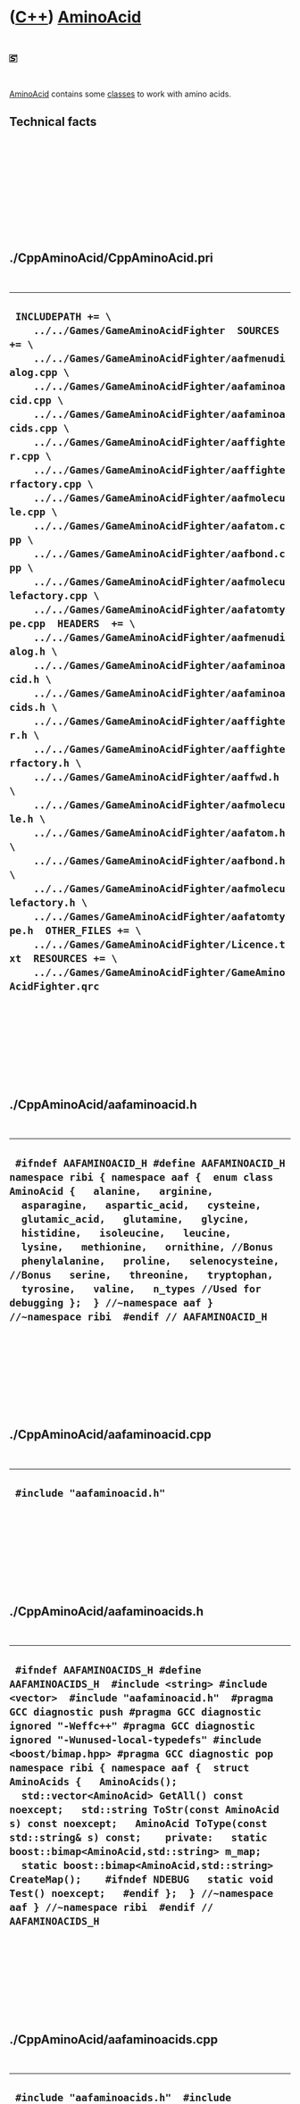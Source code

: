 



 

 

 

 

 

([C++](Cpp.htm)) [AminoAcid](CppAminoAcid.htm)
==============================================

 

![STL](PicStl.png)

 

[AminoAcid](CppAminoAcid.htm) contains some [classes](CppClass.htm) to
work with amino acids.

Technical facts
---------------

 

 

 

 

 

 

./CppAminoAcid/CppAminoAcid.pri
-------------------------------

 

  ------------------------------------------------------------------------------------------------------------------------------------------------------------------------------------------------------------------------------------------------------------------------------------------------------------------------------------------------------------------------------------------------------------------------------------------------------------------------------------------------------------------------------------------------------------------------------------------------------------------------------------------------------------------------------------------------------------------------------------------------------------------------------------------------------------------------------------------------------------------------------------------------------------------------------------------------------------------------------------------------------------------------------------------------------------------------------------------------------------------------------------------------------------------------------------------------------------------------------------------------------------------------------------------------------------------------------------------------------------------------------------------------------------------------------
  ` INCLUDEPATH += \     ../../Games/GameAminoAcidFighter  SOURCES += \     ../../Games/GameAminoAcidFighter/aafmenudialog.cpp \     ../../Games/GameAminoAcidFighter/aafaminoacid.cpp \     ../../Games/GameAminoAcidFighter/aafaminoacids.cpp \     ../../Games/GameAminoAcidFighter/aaffighter.cpp \     ../../Games/GameAminoAcidFighter/aaffighterfactory.cpp \     ../../Games/GameAminoAcidFighter/aafmolecule.cpp \     ../../Games/GameAminoAcidFighter/aafatom.cpp \     ../../Games/GameAminoAcidFighter/aafbond.cpp \     ../../Games/GameAminoAcidFighter/aafmoleculefactory.cpp \     ../../Games/GameAminoAcidFighter/aafatomtype.cpp  HEADERS  += \     ../../Games/GameAminoAcidFighter/aafmenudialog.h \     ../../Games/GameAminoAcidFighter/aafaminoacid.h \     ../../Games/GameAminoAcidFighter/aafaminoacids.h \     ../../Games/GameAminoAcidFighter/aaffighter.h \     ../../Games/GameAminoAcidFighter/aaffighterfactory.h \     ../../Games/GameAminoAcidFighter/aaffwd.h \     ../../Games/GameAminoAcidFighter/aafmolecule.h \     ../../Games/GameAminoAcidFighter/aafatom.h \     ../../Games/GameAminoAcidFighter/aafbond.h \     ../../Games/GameAminoAcidFighter/aafmoleculefactory.h \     ../../Games/GameAminoAcidFighter/aafatomtype.h  OTHER_FILES += \     ../../Games/GameAminoAcidFighter/Licence.txt  RESOURCES += \     ../../Games/GameAminoAcidFighter/GameAminoAcidFighter.qrc`
  ------------------------------------------------------------------------------------------------------------------------------------------------------------------------------------------------------------------------------------------------------------------------------------------------------------------------------------------------------------------------------------------------------------------------------------------------------------------------------------------------------------------------------------------------------------------------------------------------------------------------------------------------------------------------------------------------------------------------------------------------------------------------------------------------------------------------------------------------------------------------------------------------------------------------------------------------------------------------------------------------------------------------------------------------------------------------------------------------------------------------------------------------------------------------------------------------------------------------------------------------------------------------------------------------------------------------------------------------------------------------------------------------------------------------------

 

 

 

 

 

./CppAminoAcid/aafaminoacid.h
-----------------------------

 

  -------------------------------------------------------------------------------------------------------------------------------------------------------------------------------------------------------------------------------------------------------------------------------------------------------------------------------------------------------------------------------------------------------------------------------------------------------------------------------------------------------------------------------
  ` #ifndef AAFAMINOACID_H #define AAFAMINOACID_H  namespace ribi { namespace aaf {  enum class AminoAcid {   alanine,   arginine,   asparagine,   aspartic_acid,   cysteine,   glutamic_acid,   glutamine,   glycine,   histidine,   isoleucine,   leucine,   lysine,   methionine,   ornithine, //Bonus   phenylalanine,   proline,   selenocysteine, //Bonus   serine,   threonine,   tryptophan,   tyrosine,   valine,   n_types //Used for debugging };  } //~namespace aaf } //~namespace ribi  #endif // AAFAMINOACID_H`
  -------------------------------------------------------------------------------------------------------------------------------------------------------------------------------------------------------------------------------------------------------------------------------------------------------------------------------------------------------------------------------------------------------------------------------------------------------------------------------------------------------------------------------

 

 

 

 

 

./CppAminoAcid/aafaminoacid.cpp
-------------------------------

 

  ------------------------------
  ` #include "aafaminoacid.h"`
  ------------------------------

 

 

 

 

 

./CppAminoAcid/aafaminoacids.h
------------------------------

 

  ----------------------------------------------------------------------------------------------------------------------------------------------------------------------------------------------------------------------------------------------------------------------------------------------------------------------------------------------------------------------------------------------------------------------------------------------------------------------------------------------------------------------------------------------------------------------------------------------------------------------------------------------------------------------------------------------------------------------------------------------------------------------------------------------------
  ` #ifndef AAFAMINOACIDS_H #define AAFAMINOACIDS_H  #include <string> #include <vector>  #include "aafaminoacid.h"  #pragma GCC diagnostic push #pragma GCC diagnostic ignored "-Weffc++" #pragma GCC diagnostic ignored "-Wunused-local-typedefs" #include <boost/bimap.hpp> #pragma GCC diagnostic pop  namespace ribi { namespace aaf {  struct AminoAcids {   AminoAcids();   std::vector<AminoAcid> GetAll() const noexcept;   std::string ToStr(const AminoAcid s) const noexcept;   AminoAcid ToType(const std::string& s) const;    private:   static boost::bimap<AminoAcid,std::string> m_map;   static boost::bimap<AminoAcid,std::string> CreateMap();    #ifndef NDEBUG   static void Test() noexcept;   #endif };  } //~namespace aaf } //~namespace ribi  #endif // AAFAMINOACIDS_H`
  ----------------------------------------------------------------------------------------------------------------------------------------------------------------------------------------------------------------------------------------------------------------------------------------------------------------------------------------------------------------------------------------------------------------------------------------------------------------------------------------------------------------------------------------------------------------------------------------------------------------------------------------------------------------------------------------------------------------------------------------------------------------------------------------------------

 

 

 

 

 

./CppAminoAcid/aafaminoacids.cpp
--------------------------------

 

  ------------------------------------------------------------------------------------------------------------------------------------------------------------------------------------------------------------------------------------------------------------------------------------------------------------------------------------------------------------------------------------------------------------------------------------------------------------------------------------------------------------------------------------------------------------------------------------------------------------------------------------------------------------------------------------------------------------------------------------------------------------------------------------------------------------------------------------------------------------------------------------------------------------------------------------------------------------------------------------------------------------------------------------------------------------------------------------------------------------------------------------------------------------------------------------------------------------------------------------------------------------------------------------------------------------------------------------------------------------------------------------------------------------------------------------------------------------------------------------------------------------------------------------------------------------------------------------------------------------------------------------------------------------------------------------------------------------------------------------------------------------------------------------------------------------------------------------------------------------------------------------------------------------------------------------------------------------------------------------------------------------------------------------------------------------------------------------------------------------------------------------------------------------------------------------------------------------------------------------------------------------------------------------------------------------------------------------------------------------------------------------------------------------------------------------------------------------------------------------------------------------------------------------------------------------------------------------------------------------------------------------------------------------------------------------------------------------------------------------------------------------------------------------------------------------------------------------------------------------------------------------------------------------------------------------------------------------------------------------------------------------------------------------------------------------------------------------------------------------------------------------------------------------------------------------------------------------------------------------------------------------------------------------------------------------------------------------------------------------------------------------------------------------------------------------------------------------------------------------------------------------------------------------------------------------------------------------------------------------------------------------------------------------------------------------------------------------------------------------------------------------------------------------------------------------------------------------------------------------------------------------------------------------------------------------------------------------------------------------------------------------------------------------------------------------------------------------------------------------------------------------------------------------------------------------------------------------------------------------------------------------------------------------------------------------------------------------------------------------------------------------------------------------------------------------------------------------------------------------------------------------------------
  ` #include "aafaminoacids.h"  #include <cassert>  #include "testtimer.h" #include "trace.h"  boost::bimap<ribi::aaf::AminoAcid,std::string> ribi::aaf::AminoAcids::m_map;  ribi::aaf::AminoAcids::AminoAcids() {   #ifndef NDEBUG   Test();   #endif }  boost::bimap<ribi::aaf::AminoAcid,std::string> ribi::aaf::AminoAcids::CreateMap() {   boost::bimap<AminoAcid,std::string> m;   m.insert(boost::bimap<AminoAcid,std::string>::value_type(AminoAcid::alanine,"alanine"));   m.insert(boost::bimap<AminoAcid,std::string>::value_type(AminoAcid::arginine,"arginine"));   m.insert(boost::bimap<AminoAcid,std::string>::value_type(AminoAcid::asparagine,"asparagine"));   m.insert(boost::bimap<AminoAcid,std::string>::value_type(AminoAcid::aspartic_acid,"aspartic_acid"));   m.insert(boost::bimap<AminoAcid,std::string>::value_type(AminoAcid::cysteine,"cysteine"));   m.insert(boost::bimap<AminoAcid,std::string>::value_type(AminoAcid::glutamic_acid,"glutamic_acid"));   m.insert(boost::bimap<AminoAcid,std::string>::value_type(AminoAcid::glutamine,"glutamine"));   m.insert(boost::bimap<AminoAcid,std::string>::value_type(AminoAcid::glycine,"glycine"));   m.insert(boost::bimap<AminoAcid,std::string>::value_type(AminoAcid::histidine,"histidine"));   m.insert(boost::bimap<AminoAcid,std::string>::value_type(AminoAcid::isoleucine,"isoleucine"));   m.insert(boost::bimap<AminoAcid,std::string>::value_type(AminoAcid::leucine,"leucine"));   m.insert(boost::bimap<AminoAcid,std::string>::value_type(AminoAcid::lysine,"lysine"));   m.insert(boost::bimap<AminoAcid,std::string>::value_type(AminoAcid::methionine,"methionine"));   m.insert(boost::bimap<AminoAcid,std::string>::value_type(AminoAcid::ornithine,"ornithine"));   m.insert(boost::bimap<AminoAcid,std::string>::value_type(AminoAcid::phenylalanine,"phenylalanine"));   m.insert(boost::bimap<AminoAcid,std::string>::value_type(AminoAcid::proline,"proline"));   m.insert(boost::bimap<AminoAcid,std::string>::value_type(AminoAcid::selenocysteine,"selenocysteine"));   m.insert(boost::bimap<AminoAcid,std::string>::value_type(AminoAcid::serine,"serine"));   m.insert(boost::bimap<AminoAcid,std::string>::value_type(AminoAcid::threonine,"threonine"));   m.insert(boost::bimap<AminoAcid,std::string>::value_type(AminoAcid::tryptophan,"tryptophan"));   m.insert(boost::bimap<AminoAcid,std::string>::value_type(AminoAcid::tyrosine,"tyrosine"));   m.insert(boost::bimap<AminoAcid,std::string>::value_type(AminoAcid::valine,"valine"));   return m; }  std::vector<ribi::aaf::AminoAcid> ribi::aaf::AminoAcids::GetAll() const noexcept {   const std::vector<AminoAcid> v {     AminoAcid::alanine,     AminoAcid::arginine,     AminoAcid::asparagine,     AminoAcid::aspartic_acid,     AminoAcid::cysteine,     AminoAcid::glutamic_acid,     AminoAcid::glutamine,     AminoAcid::glycine,     AminoAcid::histidine,     AminoAcid::isoleucine,     AminoAcid::leucine,     AminoAcid::lysine,     AminoAcid::methionine,     AminoAcid::ornithine,     AminoAcid::phenylalanine,     AminoAcid::proline,     AminoAcid::selenocysteine,     AminoAcid::serine,     AminoAcid::threonine,     AminoAcid::tryptophan,     AminoAcid::tyrosine,     AminoAcid::valine   };   assert(static_cast<int>(v.size()) == static_cast<int>(AminoAcid::n_types));   return v; }  #ifndef NDEBUG void ribi::aaf::AminoAcids::Test() noexcept {   {     static bool is_tested{false};     if (is_tested) return;     is_tested = true;   }   const TestTimer test_timer(__func__,__FILE__,1.0);   const std::vector<AminoAcid> v = AminoAcids().GetAll();   const std::size_t sz = v.size();   for (std::size_t i=0; i!=sz; ++i)   {     assert(i < v.size());     const AminoAcid t = v[i];     const std::string s = AminoAcids().ToStr(t);     assert(!s.empty());     const AminoAcid u = AminoAcids().ToType(s);     assert(u == t);   } } #endif  std::string ribi::aaf::AminoAcids::ToStr(const AminoAcid type) const noexcept {   if (m_map.left.empty()) m_map = CreateMap();   assert(!m_map.left.empty());   assert(m_map.left.count(type));   const std::string s = m_map.left.find(type)->second;   return s; }  ribi::aaf::AminoAcid ribi::aaf::AminoAcids::ToType(const std::string& s) const {   if (m_map.right.empty()) m_map = CreateMap();   assert(!m_map.right.empty());   assert(m_map.right.count(s) == 1);   const AminoAcid t = m_map.right.find(s)->second;   return t; }`
  ------------------------------------------------------------------------------------------------------------------------------------------------------------------------------------------------------------------------------------------------------------------------------------------------------------------------------------------------------------------------------------------------------------------------------------------------------------------------------------------------------------------------------------------------------------------------------------------------------------------------------------------------------------------------------------------------------------------------------------------------------------------------------------------------------------------------------------------------------------------------------------------------------------------------------------------------------------------------------------------------------------------------------------------------------------------------------------------------------------------------------------------------------------------------------------------------------------------------------------------------------------------------------------------------------------------------------------------------------------------------------------------------------------------------------------------------------------------------------------------------------------------------------------------------------------------------------------------------------------------------------------------------------------------------------------------------------------------------------------------------------------------------------------------------------------------------------------------------------------------------------------------------------------------------------------------------------------------------------------------------------------------------------------------------------------------------------------------------------------------------------------------------------------------------------------------------------------------------------------------------------------------------------------------------------------------------------------------------------------------------------------------------------------------------------------------------------------------------------------------------------------------------------------------------------------------------------------------------------------------------------------------------------------------------------------------------------------------------------------------------------------------------------------------------------------------------------------------------------------------------------------------------------------------------------------------------------------------------------------------------------------------------------------------------------------------------------------------------------------------------------------------------------------------------------------------------------------------------------------------------------------------------------------------------------------------------------------------------------------------------------------------------------------------------------------------------------------------------------------------------------------------------------------------------------------------------------------------------------------------------------------------------------------------------------------------------------------------------------------------------------------------------------------------------------------------------------------------------------------------------------------------------------------------------------------------------------------------------------------------------------------------------------------------------------------------------------------------------------------------------------------------------------------------------------------------------------------------------------------------------------------------------------------------------------------------------------------------------------------------------------------------------------------------------------------------------------------------------------------------------------------------------

 

 

 

 

 

./CppAminoAcid/aafatom.h
------------------------

 

  -------------------------------------------------------------------------------------------------------------------------------------------------------------------------------------------------------------------------------------------------------------------------------------------------------------------------------------------------------------------------------------------------------------------------------------------------------------------------------------------------------------------------------------------------------------------------------------------------------------------------------------------------------------------------------------------------------------------------------------------------------------------------------------------------------------------------------------------------------------
  ` #ifndef AAFATOM_H #define AAFATOM_H  #include "polarcoordinat.h"  #pragma GCC diagnostic push #pragma GCC diagnostic ignored "-Weffc++" #pragma GCC diagnostic ignored "-Wunused-local-typedefs" #include <boost/units/systems/si/plane_angle.hpp> #include "aafatomtype.h" #pragma GCC diagnostic pop  namespace ribi { namespace aaf {  struct Atom {   typedef boost::units::quantity<boost::units::si::plane_angle> Angle;   typedef boost::units::quantity<boost::units::si::length> Length;    Atom(     const AtomType type = AtomType::H,     const PolarCoordinat<Angle,Length> coordinat = CreateDefaultCoordinat()   );    private:   PolarCoordinat<Angle,Length> m_coordinat;   AtomType m_type;    static PolarCoordinat<Angle,Length> CreateDefaultCoordinat() noexcept;  };  } //~namespace aaf } //~namespace ribi  #endif // AAFATOM_H`
  -------------------------------------------------------------------------------------------------------------------------------------------------------------------------------------------------------------------------------------------------------------------------------------------------------------------------------------------------------------------------------------------------------------------------------------------------------------------------------------------------------------------------------------------------------------------------------------------------------------------------------------------------------------------------------------------------------------------------------------------------------------------------------------------------------------------------------------------------------------

 

 

 

 

 

./CppAminoAcid/aafatom.cpp
--------------------------

 

  ------------------------------------------------------------------------------------------------------------------------------------------------------------------------------------------------------------------------------------------------------------------------------------------------------------------------------------------------------------------------------------------------------------------------------------------------------------------------------------------------------------------------------------------------------------------------------
  ` #include "aafatom.h"  ribi::aaf::Atom::Atom(   const AtomType type,   const PolarCoordinat<Angle,Length> coordinat ) : m_coordinat(coordinat),     m_type(type) {  }  /* ribi::aaf::Atom::Atom(   const AtomType type,   const Angle angle,   const Length length ) : m_coordinat(angle,length),     m_type(type) {  } */   ribi::PolarCoordinat<ribi::aaf::Atom::Angle,ribi::aaf::Atom::Length> ribi::aaf::Atom::CreateDefaultCoordinat() noexcept {   return PolarCoordinat<Angle,Length>(     0.0 * boost::units::si::radian,     0.0 * boost::units::si::meter   ); }`
  ------------------------------------------------------------------------------------------------------------------------------------------------------------------------------------------------------------------------------------------------------------------------------------------------------------------------------------------------------------------------------------------------------------------------------------------------------------------------------------------------------------------------------------------------------------------------------

 

 

 

 

 

./CppAminoAcid/aafatomtype.h
----------------------------

 

  -----------------------------------------------------------------------------------------------------------------------------------------------------------------------------------------------------
  ` #ifndef AAFATOMTYPE_H #define AAFATOMTYPE_H  namespace ribi { namespace aaf {  enum class AtomType {   H,   O,   N,   C,   S };  } //~namespace aaf } //~namespace ribi  #endif // AAFATOMTYPE_H`
  -----------------------------------------------------------------------------------------------------------------------------------------------------------------------------------------------------

 

 

 

 

 

./CppAminoAcid/aafatomtype.cpp
------------------------------

 

  -----------------------------
  ` #include "aafatomtype.h"`
  -----------------------------

 

 

 

 

 

./CppAminoAcid/aafbond.h
------------------------

 

  --------------------------------------------------------------------------------------------------------------------------------------------------------------------------------------------------------------------------------------------------------------------------------------------------------------------------------------------------------------------------------------------------------------------------------------------------------------------------------------------------------------------------------------------------------------------------------------------------------------------------------------------------------------------------------------------------------------------
  ` #ifndef AAFBOND_H #define AAFBOND_H  #include <string>  #pragma GCC diagnostic push #pragma GCC diagnostic ignored "-Weffc++" #pragma GCC diagnostic ignored "-Wunused-local-typedefs" //#include <boost/units/unit.hpp> #include <boost/units/quantity.hpp> #include <boost/units/systems/si/length.hpp> #pragma GCC diagnostic pop   namespace ribi { namespace aaf {  struct Bond {   typedef boost::units::quantity<boost::units::si::length,double> Length;     Bond(const int n_bonds = 1) : m_n_bonds(n_bonds) {}    private:   int m_n_bonds; };  boost::units::quantity<boost::units::si::length,double> GetAverageBondLength() noexcept;  } //~namespace aaf } //~namespace ribi  #endif // AAFBOND_H`
  --------------------------------------------------------------------------------------------------------------------------------------------------------------------------------------------------------------------------------------------------------------------------------------------------------------------------------------------------------------------------------------------------------------------------------------------------------------------------------------------------------------------------------------------------------------------------------------------------------------------------------------------------------------------------------------------------------------------

 

 

 

 

 

./CppAminoAcid/aafbond.cpp
--------------------------

 

  -------------------------------------------------------------------------------------------------------------------------------------------------------------------------------------------------------------------------------------------------------------------------------------------------------------------------------------------------
  ` #include "aafbond.h"  #include <cassert>  #include <boost/units/systems/si/prefixes.hpp>  boost::units::quantity<boost::units::si::length,double> ribi::aaf::GetAverageBondLength() noexcept {   return boost::units::quantity<boost::units::si::length,double>(     109.0     * boost::units::si::pico     * boost::units::si::meter   ); }`
  -------------------------------------------------------------------------------------------------------------------------------------------------------------------------------------------------------------------------------------------------------------------------------------------------------------------------------------------------

 

 

 

 

 

./CppAminoAcid/aaffwd.h
-----------------------

 

  -------------------------------------------------------------------------------------------------------------------------------------------------------------------------------
  ` #ifndef AAFFWD_H #define AAFFWD_H  namespace ribi { namespace aaf {  struct Fighter; struct FighterFactory;  } //~namespace aaf { } //namespace ribi {  #endif // AAFFWD_H`
  -------------------------------------------------------------------------------------------------------------------------------------------------------------------------------

 

 

 

 

 

./CppAminoAcid/aafmolecule.h
----------------------------

 

  --------------------------------------------------------------------------------------------------------------------------------------------------------------------------------------------------------------------------------------------------------------------------------------------------------------------------------------------------------------------------------------------------------------------------------------------------------------------------------------------------------------------------------------------------------------------------------------------------------------------------------------------------------------------------------------------------------------------------------------------------------------------------------------------------------------------------------------------------------------------------------------------------------------------------------------------------------------------------------------------------------------------------------------------------------------------------------------------------------------------------------------------------------------------------------------------------------------------------------------------
  ` #ifndef AAFMOLECULE_H #define AAFMOLECULE_H  #pragma GCC diagnostic push #pragma GCC diagnostic ignored "-Weffc++" #pragma GCC diagnostic ignored "-Wunused-local-typedefs" #include <boost/graph/adjacency_list.hpp> #include <boost/shared_ptr.hpp>  #include "aafatom.h" #include "aafbond.h" #pragma GCC diagnostic pop  namespace ribi {  struct TextCanvas;  namespace aaf {  struct Molecule {   typedef boost::adjacency_list   <     //Store all edges as a std::vector     boost::vecS,     //Store all vertices in a std::vector     boost::vecS,     //Relations are both ways     boost::undirectedS,     //All vertices are person names of type std::string     //boost::property<boost::vertex_name_t,std::string>,     boost::property<boost::vertex_name_t,Atom>,     //All edges are weights equal to the encounter frequencies     boost::property<boost::edge_name_t,Bond>,     //Graph itself has a std::string name     boost::property<boost::graph_name_t,std::string>   > Graph;    boost::shared_ptr<TextCanvas> ToTextCanvas() const noexcept;    //private:   Molecule(const Graph& graph) : m_graph(graph) {}    Graph m_graph; };    } //~namespace aaf { } //~namespace ribi {  #endif // AAFMOLECULE_H`
  --------------------------------------------------------------------------------------------------------------------------------------------------------------------------------------------------------------------------------------------------------------------------------------------------------------------------------------------------------------------------------------------------------------------------------------------------------------------------------------------------------------------------------------------------------------------------------------------------------------------------------------------------------------------------------------------------------------------------------------------------------------------------------------------------------------------------------------------------------------------------------------------------------------------------------------------------------------------------------------------------------------------------------------------------------------------------------------------------------------------------------------------------------------------------------------------------------------------------------------------

 

 

 

 

 

./CppAminoAcid/aafmolecule.cpp
------------------------------

 

  -------------------------------------------------------------------------------------------------------------------------------------------------------------------------------------------------------------------------------------------------------------------------------------
  ` #include "aafmolecule.h"  #include "aafbond.h"  boost::shared_ptr<ribi::TextCanvas> ribi::aaf::Molecule::ToTextCanvas() const noexcept {   boost::shared_ptr<TextCanvas> canvas;    const auto l(GetAverageBondLength());   //Map atoms to integer positions    return canvas; }`
  -------------------------------------------------------------------------------------------------------------------------------------------------------------------------------------------------------------------------------------------------------------------------------------

 

 

 

 

 

./CppAminoAcid/aafmoleculefactory.h
-----------------------------------

 

  ---------------------------------------------------------------------------------------------------------------------------------------------------------------------------------------------------------------------------------------------------------------------------------------------------------------------------------------------------------------------------------------------------------------------------------------------------------------------------------------------------------------------------------------------------------------------------------------------------------------------------------------------------------------------------------
  ` #ifndef AAFMOLECULEFACTORY_H #define AAFMOLECULEFACTORY_H  #pragma GCC diagnostic push #pragma GCC diagnostic ignored "-Weffc++" #pragma GCC diagnostic ignored "-Wunused-local-typedefs" #include <boost/graph/adjacency_list.hpp>  #include "aafatom.h" #include "aafbond.h" #include "aafmolecule.h" #include "aafaminoacid.h" #pragma GCC diagnostic pop  namespace ribi { namespace aaf {  struct MoleculeFactory {   MoleculeFactory() {}   boost::shared_ptr<Molecule> Create(const AminoAcid a) const noexcept;    private:   boost::shared_ptr<Molecule> CreateGlycine() const noexcept; };  } //~namespace aaf } //~namespace ribi  #endif // AAFMOLECULEFACTORY_H`
  ---------------------------------------------------------------------------------------------------------------------------------------------------------------------------------------------------------------------------------------------------------------------------------------------------------------------------------------------------------------------------------------------------------------------------------------------------------------------------------------------------------------------------------------------------------------------------------------------------------------------------------------------------------------------------------

 

 

 

 

 

./CppAminoAcid/aafmoleculefactory.cpp
-------------------------------------

 

  ----------------------------------------------------------------------------------------------------------------------------------------------------------------------------------------------------------------------------------------------------------------------------------------------------------------------------------------------------------------------------------------------------------------------------------------------------------------------------------------------------------------------------------------------------------------------------------------------------------------------------------------------------------------------------------------------------------------------------------------------------------------------------------------------------------------------------------------------------------------------------------------------------------------------------------------------------------------------------------------------------------------------------------------------------------------------------------------------------------------------------------------------------------------------------------------------------------------------------------------------------------------------------------------------------------------------------------------------------------------------------------------------------------------------------------------------------------------------------------------------------------------------------------------------------------------------------------------------------------------------------------------------------------------------------------------------------------------------------------------------------------------------------------------------------------------------------------------------------------------------------------------------------------------------------------------------------------------------------------------------------------------------------------------------------------------------------------------------------------------------------------------------------------------------------------------------------------------------------------------------------------------------------------------------------------------------------------------------------------------------------------------------------------------------------------------------------------------------------------------------------------------------------------------------------------------------------------------------------------------------------------------------------------------------------------------------------------------------------------------------------------------------------------------------------------------------------------------------------------------------------------------------------------------------------------------------------------------------------------------------------------------------------------------------------------------------------------------------------------------------------------------------------------------------------------------------------------------------------------------------------------------------------------------------------------------------------------------------------------------------------------------------------------------------------------------------------------------------------------------------------------------------------------------------------------------------------------------------------------------------------------------------------------------------------------------------------------------------------------------------------------------------------------------------------------------------------------------------------------------------------------------------------------------------------------------------------------------------------------------------------------------------------------------------------------------------------------------------------------------------------------------------------------------------------------
  ` #include "aafmoleculefactory.h"  #include <cassert> #include <stdexcept>  #include "aafbond.h"  boost::shared_ptr<ribi::aaf::Molecule> ribi::aaf::MoleculeFactory::Create(   const AminoAcid a ) const noexcept {   switch (a)   {     case AminoAcid::glycine: return CreateGlycine();     default:       assert(!"Should not get here");       throw std::logic_error("ribi::aaf::MoleculeFactory::Create: unknown amino acid");   }   assert(!"Should not get here");   throw std::logic_error("ribi::aaf::MoleculeFactory::Create: unknown amino acid"); }  boost::shared_ptr<ribi::aaf::Molecule> ribi::aaf::MoleculeFactory::CreateGlycine() const noexcept {   typedef Molecule::Graph Graph;   Graph g;    //All vertex names   //Note: cannot use spaces   using namespace boost::units::si;   const auto bond_length(GetAverageBondLength());   typedef PolarCoordinat<Atom::Angle,Atom::Length> Coordinat;    const double pi { boost::math::constants::pi<double>() };   const int n_atoms { 10 };   #ifndef NDEBUG   const int n_bonds {  9 };   #endif   /*    H   H   O    \  |  //     N-C-C    /  |  \   H   H   O-H    8   1   5    \  |  //     4-0-2    /  |  \   7   3   6-9    */   std::vector<Coordinat> coordinats;   coordinats.push_back(Coordinat(0.0 * radian,0.0 * bond_length));   coordinats.push_back(Coordinat(0.0 * pi * radian,1.0 * bond_length));   coordinats.push_back(Coordinat(0.5 * pi * radian,1.0 * bond_length));   coordinats.push_back(Coordinat(1.0 * pi * radian,1.0 * bond_length));   coordinats.push_back(Coordinat(1.5 * pi * radian,1.0 * bond_length));   #ifndef TODO_RJCB   coordinats.push_back(coordinats[2] + Coordinat(( 1.0 / 6.0) * pi * radian,1.0 * bond_length));   coordinats.push_back(coordinats[2] + Coordinat(( 5.0 / 6.0) * pi * radian,1.0 * bond_length));   coordinats.push_back(coordinats[4] + Coordinat(( 7.0 / 6.0) * pi * radian,1.0 * bond_length));   coordinats.push_back(coordinats[4] + Coordinat((11.0 / 6.0) * pi * radian,1.0 * bond_length));   coordinats.push_back(coordinats[6] + Coordinat(0.5 * pi * radian,1.0 * bond_length));   #endif   assert(n_atoms == static_cast<int>(coordinats.size()));    std::vector<Atom> atoms;   atoms.push_back(Atom(AtomType::C,coordinats[0]));   atoms.push_back(Atom(AtomType::H,coordinats[1]));   atoms.push_back(Atom(AtomType::C,coordinats[2]));   atoms.push_back(Atom(AtomType::H,coordinats[3]));   atoms.push_back(Atom(AtomType::N,coordinats[4]));   atoms.push_back(Atom(AtomType::H,coordinats[5]));   atoms.push_back(Atom(AtomType::O,coordinats[6]));   atoms.push_back(Atom(AtomType::H,coordinats[7]));   atoms.push_back(Atom(AtomType::H,coordinats[8]));   atoms.push_back(Atom(AtomType::H,coordinats[9]));   assert(n_atoms == static_cast<int>(atoms.size()));    std::vector<Graph::vertex_descriptor> vertices;   for (int i=0; i!=n_atoms; ++i)   {     vertices.push_back(boost::add_vertex(atoms[i],g));   }    /*    H   H   O    \  |  //     N-C-C    /  |  \   H   H   O-H    8   1   5    \  |  //     4-0-2    /  |  \   7   3   6-9    i     b     f    7    0    4     e-3-a-1-c    6    2    5   h     d     g8j    */    std::vector<Bond> bonds;   bonds.push_back(Bond());   bonds.push_back(Bond());   bonds.push_back(Bond());   bonds.push_back(Bond());   bonds.push_back(Bond(2));   bonds.push_back(Bond());   bonds.push_back(Bond());   bonds.push_back(Bond());   bonds.push_back(Bond());   bonds.push_back(Bond());   assert(n_bonds == static_cast<int>(bonds.size()));    boost::add_edge(vertices[0],vertices[1],bonds[0],g);   boost::add_edge(vertices[0],vertices[2],bonds[0],g);   boost::add_edge(vertices[0],vertices[3],bonds[0],g);   boost::add_edge(vertices[0],vertices[4],bonds[0],g);   boost::add_edge(vertices[2],vertices[5],bonds[0],g);   boost::add_edge(vertices[2],vertices[6],bonds[0],g);   boost::add_edge(vertices[4],vertices[7],bonds[0],g);   boost::add_edge(vertices[4],vertices[8],bonds[0],g);   boost::add_edge(vertices[6],vertices[9],bonds[0],g);   const boost::shared_ptr<Molecule> m {     new Molecule(g)   };   assert(m);   return m; }`
  ----------------------------------------------------------------------------------------------------------------------------------------------------------------------------------------------------------------------------------------------------------------------------------------------------------------------------------------------------------------------------------------------------------------------------------------------------------------------------------------------------------------------------------------------------------------------------------------------------------------------------------------------------------------------------------------------------------------------------------------------------------------------------------------------------------------------------------------------------------------------------------------------------------------------------------------------------------------------------------------------------------------------------------------------------------------------------------------------------------------------------------------------------------------------------------------------------------------------------------------------------------------------------------------------------------------------------------------------------------------------------------------------------------------------------------------------------------------------------------------------------------------------------------------------------------------------------------------------------------------------------------------------------------------------------------------------------------------------------------------------------------------------------------------------------------------------------------------------------------------------------------------------------------------------------------------------------------------------------------------------------------------------------------------------------------------------------------------------------------------------------------------------------------------------------------------------------------------------------------------------------------------------------------------------------------------------------------------------------------------------------------------------------------------------------------------------------------------------------------------------------------------------------------------------------------------------------------------------------------------------------------------------------------------------------------------------------------------------------------------------------------------------------------------------------------------------------------------------------------------------------------------------------------------------------------------------------------------------------------------------------------------------------------------------------------------------------------------------------------------------------------------------------------------------------------------------------------------------------------------------------------------------------------------------------------------------------------------------------------------------------------------------------------------------------------------------------------------------------------------------------------------------------------------------------------------------------------------------------------------------------------------------------------------------------------------------------------------------------------------------------------------------------------------------------------------------------------------------------------------------------------------------------------------------------------------------------------------------------------------------------------------------------------------------------------------------------------------------------------------------------------------------------------------------------------

 

 

 

 

 





 

[![Valid XHTML 1.0 Strict](valid-xhtml10.png){width="88"
height="31"}](http://validator.w3.org/check?uri=referer)

This page has been created by the [tool](Tools.htm)
[CodeToHtml](ToolCodeToHtml.htm)
